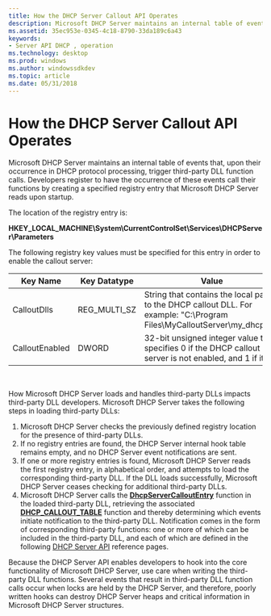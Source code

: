 ```yaml
---
title: How the DHCP Server Callout API Operates
description: Microsoft DHCP Server maintains an internal table of events that, upon their occurrence in DHCP protocol processing, trigger third-party DLL function calls.
ms.assetid: 35ec953e-0345-4c18-8790-33da189c6a43
keywords:
- Server API DHCP , operation
ms.technology: desktop
ms.prod: windows
ms.author: windowssdkdev
ms.topic: article
ms.date: 05/31/2018
---
```


# How the DHCP Server Callout API Operates

Microsoft DHCP Server maintains an internal table of events that, upon their occurrence in DHCP protocol processing, trigger third-party DLL function calls. Developers register to have the occurrence of these events call their functions by creating a specified registry entry that Microsoft DHCP Server reads upon startup.

The location of the registry entry is:

**HKEY\_LOCAL\_MACHINE\\System\\CurrentControlSet\\Services\\DHCPServer\\Parameters**

The following registry key values must be specified for this entry in order to enable the callout server:

| Key Name       | Key Datatype   | Value                                                                                                                        |
|----------------|----------------|------------------------------------------------------------------------------------------------------------------------------|
| CalloutDlls    | REG\_MULTI\_SZ | String that contains the local path to the DHCP callout DLL. For example: "C:\\Program Files\\MyCalloutServer\\my\_dhcp.dll" |
| CalloutEnabled | DWORD          | 32-bit unsigned integer value that specifies 0 if the DHCP callout server is not enabled, and 1 if it is.                    |



 

How Microsoft DHCP Server loads and handles third-party DLLs impacts third-party DLL developers. Microsoft DHCP Server takes the following steps in loading third-party DLLs:

1.  Microsoft DHCP Server checks the previously defined registry location for the presence of third-party DLLs.
2.  If no registry entries are found, the DHCP Server internal hook table remains empty, and no DHCP Server event notifications are sent.
3.  If one or more registry entries is found, Microsoft DHCP Server reads the first registry entry, in alphabetical order, and attempts to load the corresponding third-party DLL. If the DLL loads successfully, Microsoft DHCP Server ceases checking for additional third-party DLLs.
4.  Microsoft DHCP Server calls the [**DhcpServerCalloutEntry**](/previous-versions/windows/desktop/api/Dhcpssdk/nc-dhcpssdk-lpdhcp_entry_point_func) function in the loaded third-party DLL, retrieving the associated [**DHCP\_CALLOUT\_TABLE**](/previous-versions/windows/desktop/api/Dhcpssdk/ns-dhcpssdk-_dhcp_callout_table) function and thereby determining which events initiate notification to the third-party DLL. Notification comes in the form of corresponding third-party functions: one or more of which can be included in the third-party DLL, and each of which are defined in the following [DHCP Server API](dhcp-server-api.md) reference pages.

Because the DHCP Server API enables developers to hook into the core functionality of Microsoft DHCP Server, use care when writing the third-party DLL functions. Several events that result in third-party DLL function calls occur when locks are held by the DHCP Server, and therefore, poorly written hooks can destroy DHCP Server heaps and critical information in Microsoft DHCP Server structures.

 

 




